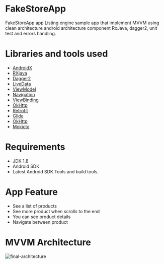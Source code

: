 # FakeStoreApp

 FakeStoreApp app Listing engine sample app that implement MVVM using clean architecture 
 android architecture component RxJava, dagger2, unit test and errors handling.
 
 
 # Libraries and tools used
 
- [AndroidX](https://developer.android.com/jetpack/androidx)
- [RXjava](https://github.com/ReactiveX/RxJava)
- [Dagger2](https://dagger.dev/)
- [LiveData](https://developer.android.com/topic/libraries/architecture/livedata.html)
- [ViewModel](https://developer.android.com/topic/libraries/architecture/viewmodel.html)
- [Navigation](https://developer.android.com/guide/navigation)
- [ViewBinding](https://developer.android.com/topic/libraries/view-binding)
- [OkHttp](https://square.github.io/okhttp/)
- [Retrofit](http://square.github.io/retrofit/)
- [Glide](https://github.com/bumptech/glide)
- [OkHttp](http://square.github.io/okhttp/)
- [Mokicto](https://search.maven.org/artifact/com.nhaarman.mockitokotlin2/mockito-kotlin/2.2.0/jar)


# Requirements
- JDK 1.8
- Android SDK
- Latest Android SDK Tools and build tools.

# App Feature

- See a list of products
- See more product when scrolls to the end
- You can see product details 
- Navigate between product 


# MVVM Architecture 
![final-architecture](https://user-images.githubusercontent.com/59806410/138581065-768be895-2348-475e-9abe-54a75ec4cf23.png)

